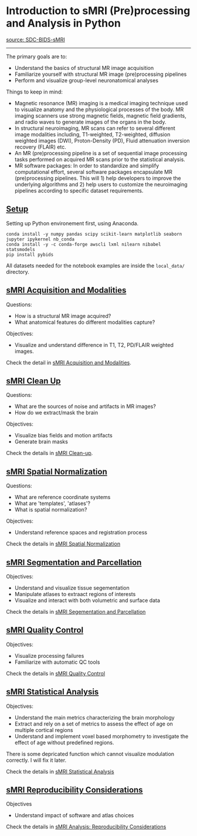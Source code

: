 # Introduction to sMRI (Pre)processing and Analysis in Python

[source: SDC-BIDS-sMRI](https://github.com/carpentries-incubator/SDC-BIDS-sMRI)

---

The primary goals are to:
* Understand the basics of structural MR image acquisition
* Familiarize yourself with structural MR image (pre)processing pipelines
* Perform and visualize group-level neuronatomical analyses

Things to keep in mind:

* Magnetic resonance (MR) imaging is a medical imaging technique used to visualize anatomy and the physiological processes of the body. MR imaging scanners use strong magnetic fields, magnetic field gradients, and radio waves to generate images of the organs in the body.
* In structural neuroimaging, MR scans can refer to several different image modalities including, T1-weighted, T2-weighted, diffusion weighted images (DWI), Proton-Density (PD), Fluid attenuation inversion recovery (FLAIR) etc.
* An MR (pre)processing pipeline is a set of sequential image processing tasks performed on acquired MR scans prior to the statistical analysis.
* MR software packages: In order to standardize and simplify computational effort, several software packages encapsulate MR (pre)processing pipelines. This will 1) help developers to improve the underlying algorithms and 2) help users to customize the neuroimaging pipelines according to specific dataset requirements.

## [Setup](https://carpentries-incubator.github.io/SDC-BIDS-sMRI/setup.html)

Setting up Python environement first, using Anaconda.

```
conda install -y numpy pandas scipy scikit-learn matplotlib seaborn jupyter ipykernel nb_conda
conda install -y -c conda-forge awscli lxml nilearn nibabel statsmodels
pip install pybids
```

All datasets needed for the notebook examples are inside the `local_data/` directory.

## [sMRI Acquisition and Modalities](https://carpentries-incubator.github.io/SDC-BIDS-sMRI/01-Image_Modalities/index.html)

Questions:
* How is a structural MR image acquired?
* What anatomical features do different modalities capture?

Objectives:
* Visualize and understand difference in T1, T2, PD/FLAIR weighted images.

Check the detail in [sMRI Acquisition and Modalities](1-sMRI_Acquisition_and_Modalities.ipynb).

## [sMRI Clean Up](https://carpentries-incubator.github.io/SDC-BIDS-sMRI/02-Image_Cleanup/index.html)

Questions: 
* What are the sources of noise and artifacts in MR images?
* How do we extract/mask the brain

Objectives:
* Visualize bias fields and motion artifacts
* Generate brain masks

Check the details in [sMRI Clean-up](2-sMRI_Clean-up.ipynb).

##  [sMRI Spatial Normalization](https://carpentries-incubator.github.io/SDC-BIDS-sMRI/03-Image_Spatial_Normalization/index.html)

Questions:
* What are reference coordinate systems
* What are 'templates', 'atlases'?
* What is spatial normalization?

Objectives:
* Understand reference spaces and registration process

Check the details in [sMRI Spatial Normalization](3-sMRI_Spatial_Normalization.ipynb)

##  [sMRI Segmentation and Parcellation](https://carpentries-incubator.github.io/SDC-BIDS-sMRI/04-Image_Quantification/index.html)

Objectives:
* Understand and visualize tissue segementation
* Manipulate atlases to extraact regions of interests
* Visualize and interact with both volumetric and surface data

Check the details in [sMRI Segementation and Parcellation](4-sMRI%20Segmentation%20and%20Parcellation.ipynb)

## [sMRI Quality Control](https://carpentries-incubator.github.io/SDC-BIDS-sMRI/05-Image_QC/index.html)

Objectives:

* Visualize processing failures
* Familiarize with automatic QC tools
 
Check the details in [sMRI Quality Control](5-sMRI_Quality_Control.ipynb)

## [sMRI Statistical Analysis](https://carpentries-incubator.github.io/SDC-BIDS-sMRI/06-Statistical_Analysis/index.html)

Objectives:

* Understand the main metrics characterizing the brain morphology
* Extract and rely on a set of metrics to assess the effect of age on multiple cortical regions
* Understand and implement voxel based morphometry to investigate the effect of age without predefined regions.

There is some depricated function which cannot visualize modulation correctly. I will fix it later.

Check the details in [sMRI Statistical Analysis](6-sMRI_Statistical_Analysis.ipynb)

## [sMRI Reproducibility Considerations](https://carpentries-incubator.github.io/SDC-BIDS-sMRI/07-Reproducibility/index.html)

Objectives
* Understand impact of software and atlas choices

Check the details in [sMRI Analysis: Reproducibility Considerations
](7-sMRI_Analysis_Reproducibility_Considerations.ipynb)